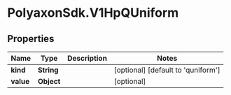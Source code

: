# PolyaxonSdk.V1HpQUniform

## Properties

Name | Type | Description | Notes
------------ | ------------- | ------------- | -------------
**kind** | **String** |  | [optional] [default to &#39;quniform&#39;]
**value** | **Object** |  | [optional] 


